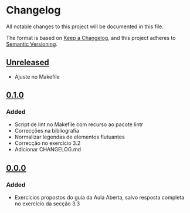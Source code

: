# Changelog

All notable changes to this project will be documented in this file.

The format is based on [Keep a Changelog](https://keepachangelog.com/en/1.0.0/),
and this project adheres to [Semantic Versioning](https://semver.org/spec/v2.0.0.html).

## [Unreleased]

- Ajuste no Makefile

## [0.1.0]

### Added

- Script de lint no Makefile com recurso ao pacote lintr
- Correcções na bibliografia
- Normalizar legendas de elementos flutuantes
- Correcção no exercício 3.2
- Adicionar CHANGELOG.md


## [0.0.0]

### Added

- Exercícios propostos do guia da Aula Aberta, salvo resposta completa no
  exercício da secção 3.3

[unreleased]: https://github.com/cpmachado/a2edR/compare/v0.1.0...HEAD
[0.1.0]: https://github.com/cpmachado/a2edR/releases/tag/v0.0.0
[0.0.0]: https://github.com/cpmachado/a2edR/releases/tag/v0.0.0
